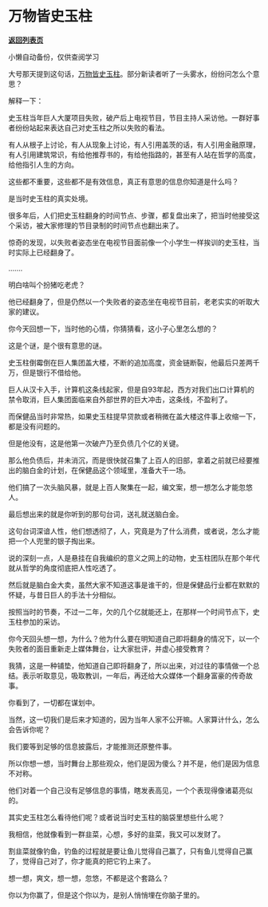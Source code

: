 # 万物皆史玉柱

[**返回列表页**](/gzh/记忆承载3)

小懒自动备份，仅供查阅学习

大号那天提到这句话，[万物皆史玉柱](http://mp.weixin.qq.com/s?__biz=MzU0MjYwNDU2Mw==&mid=2247503041&idx=1&sn=af0b0fd064c0a3d93cef0ff454c66933&chksm=fb1aa0bdcc6d29abcd127d9176b54c42405f2d4f375deefc57e0b6eb869bea3136e05000c42f&scene=21#wechat_redirect)。部分新读者听了一头雾水，纷纷问怎么个意思？

  

解释一下：

史玉柱当年巨人大厦项目失败，破产后上电视节目，节目主持人采访他。一群好事者纷纷站起来表达自己对史玉柱之所以失败的看法。

有人从根子上讨论，有人从现象上讨论，有人引用盖茨的话，有人引用金融原理，有人引用建筑常识，有给他推荐书的，有给他指路的，甚至有人站在哲学的高度，给他指引人生的方向。

这些都不重要，这些都不是有效信息，真正有意思的信息你知道是什么吗？

是当时史玉柱的真实处境。

很多年后，人们把史玉柱翻身的时间节点、步骤，都复盘出来了，把当时他接受这个采访，被大家修理的节目录制的时间节点也翻出来了。

惊奇的发现，以失败者姿态坐在电视节目面前像一个小学生一样挨训的史玉柱，当时实际上已经翻身了。

.......

明白啥叫个扮猪吃老虎？

他已经翻身了，但是仍然以一个失败者的姿态坐在电视节目前，老老实实的听取大家的建议。

你今天回想一下，当时他的心情，你猜猜看，这小子心里怎么想的？

这是个谜，是个很有意思的谜。

史玉柱倒霉倒在巨人集团盖大楼，不断的追加高度，资金链断裂，他最后只差两千万，但是银行不借给他。

巨人从汉卡入手，计算机这条线起家，但是自93年起，西方对我们出口计算机的禁令取消，巨人集团面临来自外部世界的巨大冲击，这条线，不盈利了。

而保健品当时非常热，如果史玉柱提早贷款或者稍微在盖大楼这件事上收缩一下，都是没有问题的。

但是他没有，这是他第一次破产乃至负债几个亿的关键。

那么他负债后，并未消沉，而是很快就召集了上百人的旧部，拿着之前就已经要推出的脑白金的计划，在保健品这个领域里，准备大干一场。

他们搞了一次头脑风暴，就是上百人聚集在一起，编文案，想一想怎么才能忽悠人。

最后想出来的就是你听到的那句台词，送礼就送脑白金。

这句台词深谙人性，他们想透彻了，人，究竟是为了什么消费，或者说，怎么才能把一个人兜里的银子掏出来。

说的深刻一点，人是悬挂在自我编织的意义之网上的动物，史玉柱团队在那个年代就从哲学的角度彻底把人性吃透了。

然后就是脑白金大卖，虽然大家不知道这事是谁干的，但是保健品行业都在默默的怀疑，与昔日巨人的手法十分相似。

按照当时的节奏，不过一二年，欠的几个亿就能还上，在那样一个时间节点下，史玉柱参加的采访。

你今天回头想一想，为什么？他为什么要在明知道自己即将翻身的情况下，以一个失败者的面目重新走上媒体舞台，让大家批评，并虚心接受教育？

我猜，这是一种铺垫，他知道自己即将翻身了，所以出来，对过往的事情做一个总结。表示听取意见，吸取教训，一年后，再还给大众媒体一个翻身富豪的传奇故事。

你看到了，一切都在谋划中。

当然，这一切我们是后来才知道的，因为当年人家不公开嘛。人家算计什么，怎么会告诉你呢？

  

我们要等到足够的信息披露后，才能推测还原整件事。

所以你想一想，当时舞台上那些观众，他们是因为傻么？并不是，他们是因为信息不对称。

他们对着一个自己没有足够信息的事情，瞎发表高见，一个个表现得像诸葛亮似的。

其实史玉柱怎么看待他们呢？或者说当时史玉柱的脑袋里想些什么呢？

我相信，他就像看到一群韭菜，心想，多好的韭菜，我又可以发财了。

割韭菜就像钓鱼，钓鱼的过程就是要让鱼儿觉得自己赢了，只有鱼儿觉得自己赢了，觉得自己对了，你才能真的把它钓上来了。

想一想，爽文，想一想，忽悠，不都是这个套路么？

你以为你赢了，但是这个你以为，是别人悄悄埋在你脑子里的。

